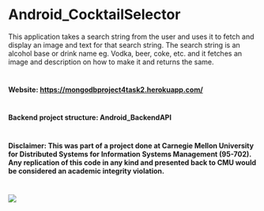 # Android_CocktailSelector

This application takes a search string from the user and uses it to fetch and display an image and text for that search string. The search string is an alcohol base or drink name eg. Vodka, beer, coke, etc. and it fetches an image and description on how to make it and returns the same.
#
**Website: https://mongodbproject4task2.herokuapp.com/**
#
**Backend project structure: Android_BackendAPI**

# 

**Disclaimer: This was part of a project done at Carnegie Mellon University for Distributed Systems for Information Systems Management (95-702). Any replication of this code in any kind and presented back to CMU would be considered an academic integrity violation.**

# 

![](https://i.ibb.co/68PXF4b/android-screenshot.png)
